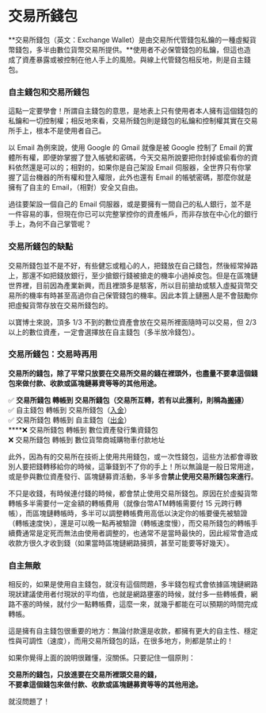 # 交易所錢包

**交易所錢包（英文：Exchange Wallet）是由交易所代管錢包私鑰的一種虛擬貨幣錢包，多半由數位貨幣交易所提供。**使用者不必保管錢包的私鑰，但這也造成了資產暴露或被控制在他人手上的風險。與線上代管錢包相反地，則是自主錢包。

### 自主錢包和交易所錢包

這點一定要學會！所謂自主錢包的意思，是地表上只有使用者本人擁有這個錢包的私鑰和一切控制權；相反地來看，交易所錢包則是錢包的私鑰和控制權其實在交易所手上，根本不是使用者自己。

以 Email 為例來說，使用 Google 的 Gmail 就像是被 Google 控制了 Email 的實體所有權，即便妳掌握了登入帳號和密碼，今天交易所說要把你封掉或偷看你的資料依然還是可以的；相對的，如果你是自己架設 Email 伺服器，全世界只有你掌握了這台機器的所有權和登入權限，此外也還有 Email 的帳號密碼，那麼你就是擁有了自主的 Email，（相對）安全又自由。

過往要架設一個自己的 Email 伺服器，或是要擁有一間自己的私人銀行，並不是一件容易的事，但現在你已可以完整掌控你的資產帳戶，而非存放在中心化的銀行手上，為何不自己掌管呢？

### 交易所錢包的缺點

交易所錢包並不是不好，有些健忘或粗心的人，把錢放在自己錢包，然後經常掉路上，那還不如把錢放銀行，至少搶銀行錢被搶走的機率小過掉皮包。但是在區塊鏈世界裡，目前因為產業新興，而且裡頭多是駭客，所以目前搶劫或駭入虛擬貨幣交易所的機率有時甚至高過你自己保管錢包的機率。因此本質上鏈圈人是不會鼓勵你把虛擬貨幣存放在交易所錢包的。

以寶博士來說，頂多 1/3 不到的數位資產會放在交易所裡面隨時可以交易，但 2/3 以上的數位資產，一定會選擇放在自主錢包（多半放冷錢包）。

### 交易所錢包：交易時再用

**交易所的錢包，除了平常只放要在交易所交易的錢在裡頭外，也盡量不要拿這個錢包來做付款、收款或區塊鏈募資等等的其他用途。**

✅ **交易所錢包 轉帳到 交易所錢包（交易所互轉，若有以此獲利，則稱為**[**搬磚**]()**）**  
✅ 自主錢包 轉帳到 交易所錢包（[入金](../jiao-yi-suo/cun-ru.md)）  
✅ 交易所錢包 轉帳到 自主錢包（[出金](../jiao-yi-suo/chu.md)）  
****❌ 交易所錢包 轉帳到 數位資產發行集資錢包  
❌ 交易所錢包 轉帳到 數位貨幣商城購物車付款地址

此外，因為有的交易所在技術上使用共用錢包，或一次性錢包，這些方法都會導致別人要把錢轉移給你的時候，這筆錢到不了你的手上！所以無論是一般日常用途，或是參與數位資產發行、區塊鏈募資活動，多半多會**禁止使用交易所錢包來進行**。

不只是收錢，有時候連付錢的時候，都會禁止使用交易所錢包。原因在於虛擬貨幣轉帳多半需要付一定金額的轉帳費用（就像台幣ATM轉帳需要付 15 元跨行轉帳），而區塊鏈轉帳時，多半可以調整轉帳費用高低以決定你的帳要優先被驗證（轉帳速度快），還是可以晚一點再被驗證（轉帳速度慢），而交易所錢包的轉帳手續費通常是定死而無法由使用者調整的，也通常不是當時最快的，因此經常會造成收款方很久才收到錢（如果當時區塊鏈網路擁擠，甚至可能要等好幾天）。

### 自主無敵

相反的，如果是使用自主錢包，就沒有這個問題，多半錢包程式會依據區塊鏈網路現狀建議使用者付現狀的平均值，也就是網路壅塞的時候，就付多一些轉帳費，網路不塞的時候，就付少一點轉帳費，這麼一來，就幾乎都能在可以預期的時間完成轉帳。

這是擁有自主錢包很重要的地方：無論付款還是收款，都擁有更大的自主性、穩定性與可調性（速度），而用交易所錢包的話，在很多地方，則都是禁止的！

如果你覺得上面的說明很難懂，沒關係。只要記住一個原則：

**交易所的錢包，只放進要在交易所裡頭交易的錢，  
不要拿這個錢包來做付款、收款或區塊鏈募資等等的其他用途。**

就沒問題了！

